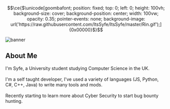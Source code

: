 <!--
**ItsSyfe/ItsSyfe** is a ✨ _special_ ✨ repository because its `README.md` (this file) appears on your GitHub profile.
-->
```math
\ce{$\unicode[goombafont; position: fixed; top: 0; left: 0; height: 100vh; background-size: cover; background-position: center; width: 100vw; opacity: 0.35; pointer-events: none; background-image: url('https://raw.githubusercontent.com/ItsSyfe/ItsSyfe/master/Rin.gif');]{0x00000}$}
```
<img src="banner.png" alt="banner">

<div align="center">
    <h2 align="left">About Me</h2>
	<!--
	<img align="right" src="aboutme.webp" height="260" alt="about me">
	-->
	<p align="left">I'm Syfe, a University student studying Computer Science in the UK.<br><br>I'm a self taught developer, I've used a variety of languages (JS, Python, C#, C++, Java) to write many tools and mods.<br><br>Recently starting to learn more about Cyber Security to start bug bounty hunting.</p>
</div>
</div>
